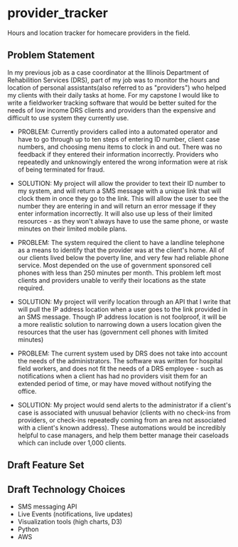 # provider_tracker
Hours and location tracker for homecare providers in the field.

## Problem Statement

In my previous job as a case coordinator at the Illinois Department of Rehabilition Services (DRS), part of my job was to monitor the hours and location of personal assistants(also referred to as "providers") who helped my clients with their daily tasks at home.  For my capstone I would like to write a fieldworker tracking software that would be better suited for the needs of low income DRS clients and providers than the expensive and difficult to use system they currently use.

* PROBLEM: Currently providers called into a automated operator and have to go through up to ten steps of entering ID number, client case numbers, and choosing menu items to clock in and out.  There was no feedback if they entered their information incorrectly.  Providers who repeatedly and unknowingly entered the wrong information were at risk of being terminated for fraud.

* SOLUTION: My project will allow the provider to text their ID number to my system, and will return a SMS message with a unique link that will clock them in once they go to the link.  This will allow the user to see the number they are entering in and will return an error message if they enter information incorrectly.  It will also use up less of their limited resources - as they won't always have to use the same phone, or waste minutes on their limited mobile plans.

* PROBLEM: The system required the client to have a landline telephone as a means to identify that the provider was at the client's home.  All of our clients lived below the poverty line, and very few had reliable phone service.  Most depended on the use of government sponsored cell phones with less than 250 minutes per month.  This problem left most clients and providers unable to verify their locations as the state required.

* SOLUTION:  My project will verify location through an API that I write that will pull the IP address location when a user goes to the link provided in an SMS message.  Though IP address location is not foolproof, it will be a more realistic solution to narrowing down a users location given the resources that the user has (government cell phones with limited minutes) 

* PROBLEM: The current system used by DRS does not take into account the needs of the administrators.  The software was written for hospital field workers, and does not fit the needs of a DRS employee - such as notifications when a client has had no providers visit them for an extended period of time, or may have moved without notifying the office.

* SOLUTION:  My project would send alerts to the administrator if a client's case is associated with unusual behavior (clients with no check-ins from providers, or check-ins repeatedly coming from an area not associated with a client's known address).  These automations would be incredibly helpful to case managers, and help them better manage their caseloads which can include over 1,000 clients.

## Draft Feature Set


## Draft Technology Choices
* SMS messaging API
* Live Events (notifications, live updates)
* Visualization tools (high charts, D3)
* Python
* AWS
